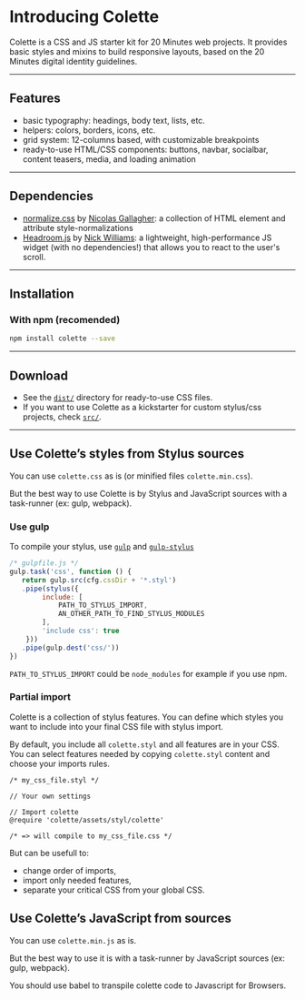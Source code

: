 # Introducing Colette
Colette is a CSS and JS starter kit for 20 Minutes web projects.
It provides basic styles and mixins to build responsive layouts,
based on the 20 Minutes digital identity guidelines.

---
## Features
- basic typography: headings, body text, lists, etc.
- helpers: colors, borders, icons, etc.
- grid system: 12-columns based, with customizable breakpoints
- ready-to-use HTML/CSS components: buttons, navbar, socialbar,
content teasers, media, and loading animation

---
## Dependencies
- [normalize.css](https://github.com/necolas/normalize.css/) by [Nicolas Gallagher](https://github.com/necolas): a collection of HTML element and attribute style-normalizations
- [Headroom.js](https://github.com/WickyNilliams/headroom.js)
by [Nick Williams](https://github.com/WickyNilliams):
a lightweight, high-performance JS widget (with no dependencies!)
that allows you to react to the user's scroll.

---
## Installation

### With npm (recomended)
```bash
npm install colette --save
```

---
## Download
- See the [`dist/`](https://github.com/20minutes/colette/dist/)
directory for ready-to-use CSS files.
- If you want to use Colette as a kickstarter for custom stylus/css
projects, check [`src/`](https://github.com/20minutes/colette/assets/).

---
## Use Colette’s styles from Stylus sources

You can use `colette.css` as is (or minified files `colette.min.css`).

But the best way to use Colette is by Stylus and JavaScript sources with a task-runner (ex: gulp, webpack).

### Use gulp

To compile your stylus, use [`gulp`](https://github.com/gulpjs/gulp) and [`gulp-stylus`](https://github.com/stevelacy/gulp-stylus)

```javascript
/* gulpfile.js */
gulp.task('css', function () {
   return gulp.src(cfg.cssDir + '*.styl')
   .pipe(stylus({
        include: [
            PATH_TO_STYLUS_IMPORT,
            AN_OTHER_PATH_TO_FIND_STYLUS_MODULES
        ],
        'include css': true
    }))
   .pipe(gulp.dest('css/'))
})
```

`PATH_TO_STYLUS_IMPORT` could be `node_modules` for example if you use npm.


### Partial import

Colette is a collection of stylus features. You can define which styles you want to include into your final CSS file with stylus import.

By default, you include all `colette.styl` and all features are in your CSS.
You can select features needed by copying `colette.styl` content and choose your imports rules.

```stylus
/* my_css_file.styl */

// Your own settings

// Import colette
@require 'colette/assets/styl/colette'

/* => will compile to my_css_file.css */
```

But can be usefull to:
* change order of imports,
* import only needed features,
* separate your critical CSS from your global CSS.

## Use Colette’s JavaScript from sources

You can use `colette.min.js` as is.

But the best way to use it is with a task-runner by JavaScript sources (ex: gulp, webpack).

You should use babel to transpile colette code to Javascript for Browsers.
